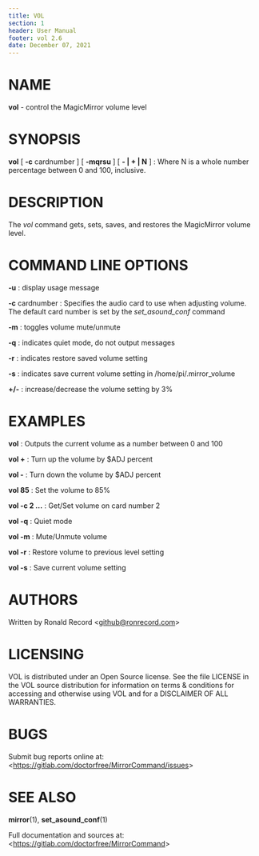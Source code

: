 ```yaml
---
title: VOL
section: 1
header: User Manual
footer: vol 2.6
date: December 07, 2021
---
```

# NAME
**vol** - control the MagicMirror volume level

# SYNOPSIS
**vol** [ **-c** cardnumber ] [ **-mqrsu** ] [ **- | + | N** ]
: Where N is a whole number percentage between 0 and 100, inclusive.

# DESCRIPTION
The *vol* command gets, sets, saves, and restores the MagicMirror volume level.

# COMMAND LINE OPTIONS
**-u**
: display usage message

**-c** cardnumber
: Specifies the audio card to use when adjusting volume. The default card number is set by the *set_asound_conf* command

**-m**
: toggles volume mute/unmute

**-q**
: indicates quiet mode, do not output messages

**-r**
: indicates restore saved volume setting

**-s**
: indicates save current volume setting in /home/pi/.mirror_volume

**+/-**
: increase/decrease the volume setting by 3%

# EXAMPLES
**vol**
: Outputs the current volume as a number between 0 and 100

**vol +**
: Turn up the volume by $ADJ percent

**vol -**
: Turn down the volume by $ADJ percent

**vol 85**
: Set the volume to 85%

**vol -c 2 ...**
: Get/Set volume on card number 2

**vol -q**
: Quiet mode

**vol -m**
: Mute/Unmute volume

**vol -r**
: Restore volume to previous level setting

**vol -s**
: Save current volume setting

# AUTHORS
Written by Ronald Record &lt;github@ronrecord.com&gt;

# LICENSING
VOL is distributed under an Open Source license.
See the file LICENSE in the VOL source distribution
for information on terms &amp; conditions for accessing and
otherwise using VOL and for a DISCLAIMER OF ALL WARRANTIES.

# BUGS
Submit bug reports online at: &lt;https://gitlab.com/doctorfree/MirrorCommand/issues&gt;

# SEE ALSO
**mirror**(1), **set_asound_conf**(1)

Full documentation and sources at: &lt;https://gitlab.com/doctorfree/MirrorCommand&gt;

